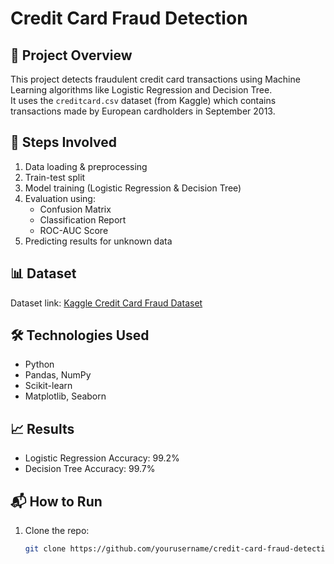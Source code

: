 # Credit Card Fraud Detection

## 📌 Project Overview
This project detects fraudulent credit card transactions using Machine Learning algorithms like Logistic Regression and Decision Tree.  
It uses the `creditcard.csv` dataset (from Kaggle) which contains transactions made by European cardholders in September 2013.

## 🚀 Steps Involved
1. Data loading & preprocessing
2. Train-test split
3. Model training (Logistic Regression & Decision Tree)
4. Evaluation using:
   - Confusion Matrix
   - Classification Report
   - ROC-AUC Score
5. Predicting results for unknown data

## 📊 Dataset
Dataset link: [Kaggle Credit Card Fraud Dataset](https://www.kaggle.com/datasets/nelgiriyewithana/credit-card-fraud-detection-dataset-2023)

## 🛠 Technologies Used
- Python
- Pandas, NumPy
- Scikit-learn
- Matplotlib, Seaborn

## 📈 Results
- Logistic Regression Accuracy: 99.2%
- Decision Tree Accuracy: 99.7%

## 📬 How to Run
1. Clone the repo:
   ```bash
   git clone https://github.com/yourusername/credit-card-fraud-detection.git
